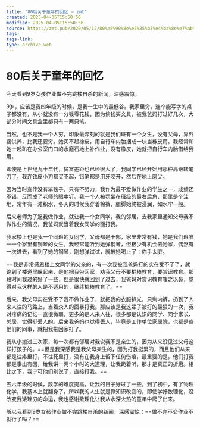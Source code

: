 ```yaml
---
title: "80后关于童年的回忆 – zmt"
created: 2025-04-05T15:50:56
modified: 2025-04-05T15:50:56
source: https://zmt.pub/2020/05/12/80%e5%90%8e%e5%85%b3%e4%ba%8e%e7%ab%a5%e5%b9%b4%e7%9a%84%e5%9b%9e%e5%bf%86/
tags:
tags-link:
type: archive-web
---
```



# 80后关于童年的回忆

今天看到9岁女孩作业做不完跳楼自杀的新闻，深感震惊。

9岁，应该是我四年级的时候，是我一生中的最低谷。我家里穷，连个能写字的桌子都没有，从小就没有一分钱零花钱，因为偷钱买文具，被我爸妈打过好几次，大部分时间文具盒里都只有一两只笔。

当然，也不是我一个人穷，印象最深刻的就是我们班有一个女生，没有父母，靠外婆供养，比我还要穷。她买不起橡皮，用自行车内胎捆成一块当橡皮用。我经常和她一起趴在办公室门口的水磨石地上补作业，没有橡皮，她就把自行车内胎借给我用。

即使是上世纪九十年代，贫富差距也已经很大了，我同学已经开始用那种高级转笔刀了，我连铁皮小刀都买不起，铅笔都是用牙咬开，然后在地上磨尖。

因为当时宣传没有笨孩子，只有不努力，我作为最不爱做作业的学生之一，成绩还不错，反而成了老师的眼中钉。我一个人被罚坐在班级的最右后角，那里是个洼地，常年有一滩积水，冬天的时候我穿着棉裤，腿脚始终被浸润，如水牢一般。

后来老师为了逼我做作业，就让我一个女同学，我的邻居，去我家里通知父母我不做作业的情况，我爸妈就当着我女同学的面打我。

我家楼上也是我一个同班的女同学，父母都是干部，家里非常有钱，她是我们班唯一一个家里有钢琴的女生。我经常能听到她弹钢琴，但极少有机会去她家，偶然有一次进去，看到了她的钢琴，刚想弹试试，就被她喝止了：你手太脏。

==我是非常感恩楼上女同学的父亲的，有一次我被我爸妈打的实在受不了了，就跑到了楼道里躲起来，是他把我带回家，劝我父母不要棍棒教育，要赏识教育。那段时间我过的好了一些，但是很快就回到了过去，我爸妈对赏识教育嗤之以鼻，觉得对我这样的人是不适用的，继续棍棒教育了。==

后来，我父母实在受不了我不做作业了，就把我的衣服扒光，只剩内裤，扔到了人来人往的马路上，当着众人的面暴打我。那应该是我这辈子被打的最狠的一次，我对疼痛的记忆一直很微弱，更多的是人来人往，很多都是认识的同学、同学家长、邻居，觉得挺丢人的。后来我爸妈也觉得丢人，毕竟是工作单位家属院，也都是些他们的同事，就把我拖回家打了。

我从小搬过三次家，每一次都有邻居对我说我不是亲生的，因为从来没见过父母这样打孩子的。==但是我深感我是我父母亲生的，因为打我挺累的，而且他们从来都是往疼里打，不往死里打，没有在我身上留下任何伤痕，最重要的是，他们打我都是事出有因，给我讲一两个小时的大道理，让我跪着听，那才是真正的折磨。相比之下，我宁可他们别说了，直接打我。==

五六年级的时候，数学的难度提高，让我的日子好过了一些，到了初中，有了物理化学，我基本上就翻身了。所以我的人生就是靠知识改变的，即使学好数理化，没改变我矮矬穷的命运，我也感谢数理化让我从水深火热的童年中爬了出来。

所以我看到9岁女孩作业做不完跳楼自杀的新闻，深感震惊：==做不完不交作业不就行了吗？==
